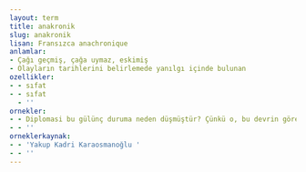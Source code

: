 ```yaml
---
layout: term
title: anakronik
slug: anakronik
lisan: Fransızca anachronique
anlamlar:
- Çağı geçmiş, çağa uymaz, eskimiş
- Olayların tarihlerini belirlemede yanılgı içinde bulunan
ozellikler:
- - sıfat
- - sıfat
  - ''
ornekler:
- - Diplomasi bu gülünç duruma neden düşmüştür? Çünkü o, bu devrin göreneklerine ve geleneklerine saplanıp kalmış anakronik bir müessesedir.
- - ''
orneklerkaynak:
- - 'Yakup Kadri Karaosmanoğlu '
- - ''
---
```

